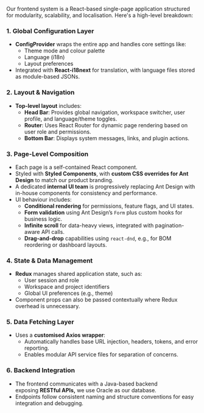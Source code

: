 Our frontend system is a React-based single-page application structured for modularity, scalability, and localisation. Here's a high-level breakdown:

### 1. **Global Configuration Layer**

- **ConfigProvider** wraps the entire app and handles core settings like:
    - Theme mode and colour palette
    - Language (i18n)
    - Layout preferences
- Integrated with **React-i18next** for translation, with language files stored as module-based JSONs.

### 2. **Layout & Navigation**

- **Top-level layout** includes:
    - **Head Bar**: Provides global navigation, workspace switcher, user profile, and language/theme toggles.
    - **Router**: Uses React Router for dynamic page rendering based on user role and permissions.
    - **Bottom Bar**: Displays system messages, links, and plugin actions.

### 3. **Page-Level Composition**

- Each page is a self-contained React component.
- Styled with **Styled Components**, with **custom CSS overrides for Ant Design** to match our product branding.
- A dedicated **internal UI team** is progressively replacing Ant Design with in-house components for consistency and performance.
- UI behaviour includes:
    - **Conditional rendering** for permissions, feature flags, and UI states.
    - **Form validation** using Ant Design’s `Form` plus custom hooks for business logic.
    - **Infinite scroll** for data-heavy views, integrated with pagination-aware API calls.
    - **Drag-and-drop** capabilities using `react-dnd`, e.g., for BOM reordering or dashboard layouts.

### 4. **State & Data Management**

- **Redux** manages shared application state, such as:
    - User session and role
    - Workspace and project identifiers
    - Global UI preferences (e.g., theme)
- Component props can also be passed contextually where Redux overhead is unnecessary.

### 5. **Data Fetching Layer**

- Uses a **customised Axios wrapper**:
    - Automatically handles base URL injection, headers, tokens, and error reporting.
    - Enables modular API service files for separation of concerns.

### 6. **Backend Integration**

- The frontend communicates with a Java-based backend exposing **RESTful APIs,** we use Oracle as our database.
- Endpoints follow consistent naming and structure conventions for easy integration and debugging.